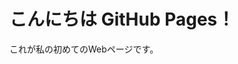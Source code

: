<!-- index.html -->
<!DOCTYPE html>
<html>
<head>
  <meta charset="UTF-8">
  <title>私のサイト</title>
</head>
<body>
  <h1>こんにちは GitHub Pages！</h1>
  <p>これが私の初めてのWebページです。</p>
</body>
</html>
